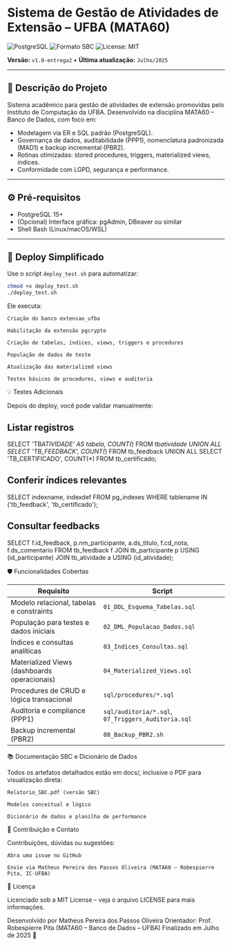 # Sistema de Gestão de Atividades de Extensão – UFBA (MATA60)

![PostgreSQL](https://img.shields.io/badge/PostgreSQL-15-blue)
![Formato SBC](https://img.shields.io/badge/Format-SBC_book_chapter-green)
![License: MIT](https://img.shields.io/badge/license-MIT-green)

**Versão:** `v1.0-entrega2` • **Última atualização:** `Julho/2025`

---

## 📌 Descrição do Projeto

Sistema acadêmico para gestão de atividades de extensão promovidas pelo Instituto de Computação da UFBA. Desenvolvido na disciplina MATA60 – Banco de Dados, com foco em:

- Modelagem via ER e SQL padrão (PostgreSQL).
- Governança de dados, auditabilidade (PPP1), nomenclatura padronizada (MAD1) e backup incremental (PBR2).
- Rotinas otimizadas: stored procedures, triggers, materialized views, índices.
- Conformidade com LGPD, segurança e performance.

---

## ⚙️ Pré-requisitos

- PostgreSQL 15+
- (Opcional) Interface gráfica: pgAdmin, DBeaver ou similar
- Shell Bash (Linux/macOS/WSL)

---

## 🚀 Deploy Simplificado

Use o script `deploy_test.sh` para automatizar:

```bash
chmod +x deploy_test.sh
./deploy_test.sh
```

Ele executa:

    Criação do banco extensao_ufba

    Habilitação da extensão pgcrypto

    Criação de tabelas, índices, views, triggers e procedures

    População de dados de teste

    Atualização das materialized views

    Testes básicos de procedures, views e auditoria

💡 Testes Adicionais

Depois do deploy, você pode validar manualmente:

## Listar registros

SELECT
'TB*ATIVIDADE' AS tabela, COUNT(*) FROM tb*atividade
UNION ALL
SELECT
'TB_FEEDBACK', COUNT(*) FROM tb_feedback
UNION ALL
SELECT
'TB_CERTIFICADO', COUNT(\*) FROM tb_certificado;

## Conferir índices relevantes

SELECT indexname, indexdef
FROM pg_indexes WHERE tablename IN ('tb_feedback', 'tb_certificado');

## Consultar feedbacks

SELECT f.id_feedback, p.nm_participante, a.ds_titulo,
f.cd_nota, f.ds_comentario
FROM tb_feedback f
JOIN tb_participante p USING (id_participante)
JOIN tb_atividade a USING (id_atividade);

🛡️ Funcionalidades Cobertas

| Requisito                                     | Script                                             |
| --------------------------------------------- | -------------------------------------------------- |
| Modelo relacional, tabelas e constraints      | `01_DDL_Esquema_Tabelas.sql`                       |
| População para testes e dados iniciais        | `02_DML_Populacao_Dados.sql`                       |
| Índices e consultas analíticas                | `03_Indices_Consultas.sql`                         |
| Materia­lized Views (dashboards operacionais) | `04_Materialized_Views.sql`                        |
| Procedures de CRUD e lógica transacional      | `sql/procedures/*.sql`                             |
| Auditoria e compliance (PPP1)                 | `sql/auditoria/*.sql`, `07_Triggers_Auditoria.sql` |
| Backup incremental (PBR2)                     | `08_Backup_PBR2.sh`                                |

📚 Documentação SBC e Dicionário de Dados

Todos os artefatos detalhados estão em docs/, inclusive o PDF para visualização direta:

    Relatorio_SBC.pdf (versão SBC)

    Modelos conceitual e lógico

    Dicionário de dados e planilha de performance

🤝 Contribuição e Contato

Contribuições, dúvidas ou sugestões:

    Abra uma issue no GitHub

    Envie via Matheus Pereira dos Passos Oliveira (MATA60 – Robespierre Pita, IC‑UFBA)

🔐 Licença

Licenciado sob a MIT License – veja o arquivo LICENSE para mais informações.

Desenvolvido por Matheus Pereira dos Passos Oliveira
Orientador: Prof. Robespierre Pita (MATA60 – Banco de Dados – UFBA)
Finalizado em Julho de 2025 🚀
